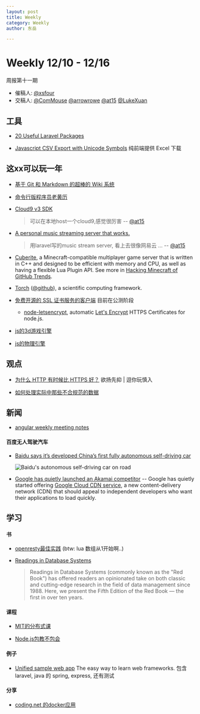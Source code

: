 ```yaml
---
layout: post
title: Weekly
category: Weekly
author: 东岳

---
```


# Weekly 12/10 - 12/16

周报第十一期

- 催稿人:
  [@xsfour][gh-xsfour]
- 交稿人:
  [@ComMouse][gh-cm]
  [@arrowrowe][gh-arrow]
  [@at15][gh-at15]
  [@LukeXuan][gh-luke]

[gh-arrow]: https://github.com/arrowrowe
[gh-cm]: https://github.com/ComMouse
[gh-at15]: https://github.com/at15
[gh-luke]: https://github.com/LukeXuan
[gh-xsfour]: https://github.com/xsfour

## 工具
- [20 Useful Laravel Packages](http://code.tutsplus.com/articles/20-useful-laravel-packages-available-on-codecanyon--cms-25334)

- [Javascript CSV Export with Unicode Symbols](https://www.shieldui.com/javascript-unicode-csv-export) 纯前端提供 Excel 下载

## 这xx可以玩一年
- [基于 Git 和 Markdown 的超棒的 Wiki 系统](https://github.com/shajiquan/gitit-bigger)

- [命令行版程序员老黄历](https://github.com/leizongmin/programmer-calendar)

- [Cloud9 v3 SDK](https://github.com/c9/core)
    >  可以在本地host一个cloud9,感觉很厉害
    > -- [@at15][gh-at15]

- [A personal music streaming server that works. ](https://github.com/phanan/koel)
    >  用laravel写的music stream server, 看上去很像网易云 ...
    > -- [@at15][gh-at15]

- [Cuberite](https://github.com/cuberite/cuberite), a Minecraft-compatible multiplayer game server that is written in C++ and designed to be efficient with memory and CPU, as well as having a flexible Lua Plugin API. See more in [Hacking Minecraft of GitHub Trends](https://github.com/showcases/hacking-minecraft).

- [Torch](http://torch.ch/) ([@github](https://github.com/torch)), a scientific computing framework.

- [免费开源的 SSL 证书服务的客户端](https://github.com/letsencrypt/letsencrypt) 目前在公测阶段
    - [node-letsencrypt](https://github.com/Daplie/node-letsencrypt), automatic [Let's Encrypt](https://lettsencrypt.org/) HTTPS Certificates for node.js.

- [js的3d游戏引擎](http://goocreate.com/product/)

- [js的物理引擎](http://www.cannonjs.org/)

## 观点
- [为什么 HTTP 有时候比 HTTPS 好？](http://www.oschina.net/translate/why-http-is-sometimes-better-than-https) 欲扬先抑 | 逗你玩慎入

- [如何处理实际中那些不合规范的数据](https://github.com/Quartz/bad-data-guide)

## 新闻
- [angular weekly meeting notes](https://docs.google.com/document/d/150lerb1LmNLuau_a_EznPV1I1UHMTbEl61t4hZ7ZpS0/edit?pli=1#heading=h.5kbngfq9twyj)

#### 百度无人驾驶汽车
- [Baidu says it’s developed China’s first fully autonomous self-driving car](http://venturebeat.com/2015/12/09/baidu-says-its-developed-chinas-first-fully-autonomous-self-driving-car/)

    ![Baidu's autonomous self-driving car on road](http://venturebeat.com/wp-content/uploads/2015/12/road-test-photo-1-e1449724496278.jpg)

- [Google has quietly launched an Akamai competitor](http://venturebeat.com/2015/12/09/google-cloud-cdn/) -- Google has quietly started offering [Google Cloud CDN service](https://cloud.google.com/compute/docs/load-balancing/http/cdn), a new content-delivery network (CDN) that should appeal to independent developers who want their applications to load quickly.

## 学习
#### 书
- [openresty最佳实践](https://github.com/moonbingbing/openresty-best-practices) (btw: lua 数组从1开始啊..)
- [Readings in Database Systems](http://www.redbook.io/)

    > Readings in Database Systems (commonly known as the "Red Book") has offered readers an opinionated take on both classic and cutting-edge research in the field of data management since 1988. Here, we present the Fifth Edition of the Red Book — the first in over ten years.

#### 课程
- [MIT的分布式课](https://pdos.csail.mit.edu/6.824/index.html)

- [Node.js包教不包会](https://github.com/alsotang/node-lessons)

#### 例子
- [Unified sample web app](https://github.com/komarserjio/notejam) The easy way to learn web frameworks. 包含 laravel, java 的 spring, express, 还有测试

#### 分享
- [coding.net 的docker应用](http://mp.weixin.qq.com/s?__biz=MzA3ODUxMjMyMw==&mid=400967152&idx=1&sn=36d1f0fb34bbc8e425b4f117104991af&scene=0&key=ac89cba618d2d97630eb5521fff2f70507d5644d33ecfc68c5b1286b8094d5a46f5e3bd59920aa9d377ea31b9161977f&ascene=0&uin=Mjc0NzI0MjkwNQ%3D%3D&devicetype=iMac+MacBookPro12%2C1+OSX+OSX+10.10.5+build(14F1021)&version=11020201&pass_ticket=n%2F8n1JgS1jga%2FntVuQzJDRLNhywJM%2BxO%2FMuAHIoNC%2F8wY9yd%2F5xiPUSoHNFlF6Rr)
